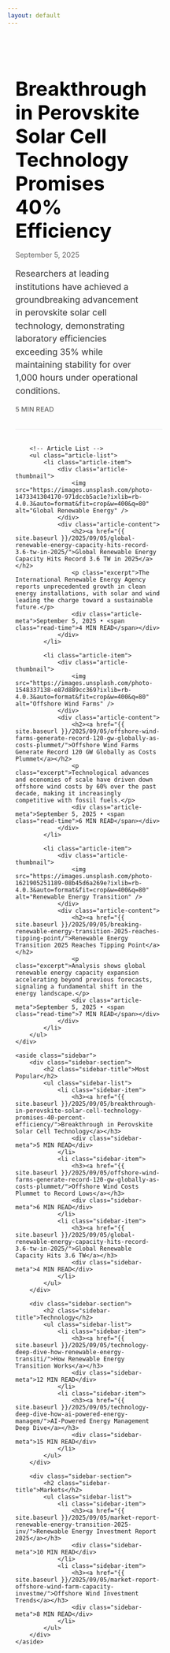 ```yaml
---
layout: default
---
```


<style>
/* Main Content */
.main {
    max-width: 1200px;
    margin: 0 auto;
    padding: 2rem 1rem;
    display: grid;
    grid-template-columns: 2fr 1fr;
    gap: 3rem;
}

/* Featured Article */
.featured-article {
    border-bottom: 1px solid #e5e7eb;
    padding-bottom: 2rem;
    margin-bottom: 2rem;
    display: grid;
    grid-template-columns: 1fr 1fr;
    gap: 2rem;
    align-items: center;
}

.featured-content h1 {
    font-size: 2.5rem;
    font-weight: bold;
    line-height: 1.2;
    margin-bottom: 1rem;
    color: #000;
}

.featured-content h1 a {
    color: #000;
    text-decoration: none;
}

.featured-content h1 a:hover {
    color: #0066cc;
}

.featured-image {
    width: 100%;
    height: 300px;
    border-radius: 8px;
    overflow: hidden;
    box-shadow: 0 4px 12px rgba(0,0,0,0.1);
}

.featured-image img {
    width: 100%;
    height: 100%;
    object-fit: cover;
    transition: transform 0.3s ease;
}

.featured-image:hover img {
    transform: scale(1.05);
}

.article-meta {
    color: #666;
    font-size: 0.9rem;
    margin-bottom: 1rem;
}

.article-excerpt {
    font-size: 1.1rem;
    color: #333;
    line-height: 1.5;
    margin-bottom: 1rem;
}

.read-time {
    color: #666;
    font-size: 0.85rem;
    font-weight: 500;
}

/* Article List */
.article-list {
    list-style: none;
}

.article-item {
    border-bottom: 1px solid #f3f4f6;
    padding: 1.5rem 0;
    display: grid;
    grid-template-columns: 200px 1fr;
    gap: 1.5rem;
    align-items: flex-start;
}

.article-item:last-child {
    border-bottom: none;
}

.article-thumbnail {
    width: 100%;
    height: 120px;
    border-radius: 6px;
    overflow: hidden;
    background: linear-gradient(135deg, #f3f4f6 0%, #e5e7eb 100%);
    display: flex;
    align-items: center;
    justify-content: center;
    font-size: 2rem;
}

.article-thumbnail img {
    width: 100%;
    height: 100%;
    object-fit: cover;
}

.article-item h2 {
    font-size: 1.3rem;
    font-weight: bold;
    line-height: 1.3;
    margin-bottom: 0.5rem;
}

.article-item h2 a {
    color: #000;
    text-decoration: none;
}

.article-item h2 a:hover {
    color: #0066cc;
}

.article-item .excerpt {
    color: #555;
    font-size: 0.95rem;
    line-height: 1.4;
    margin-bottom: 0.5rem;
}

/* Sidebar */
.sidebar {
    padding-left: 2rem;
}

.sidebar-section {
    margin-bottom: 3rem;
}

.sidebar-title {
    font-size: 1.2rem;
    font-weight: bold;
    color: #000;
    margin-bottom: 1rem;
    border-bottom: 2px solid #000;
    padding-bottom: 0.5rem;
}

.sidebar-list {
    list-style: none;
}

.sidebar-item {
    border-bottom: 1px solid #f3f4f6;
    padding: 1rem 0;
}

.sidebar-item:last-child {
    border-bottom: none;
}

.sidebar-item h3 {
    font-size: 1rem;
    font-weight: 600;
    line-height: 1.3;
    margin-bottom: 0.3rem;
}

.sidebar-item h3 a {
    color: #000;
    text-decoration: none;
}

.sidebar-item h3 a:hover {
    color: #0066cc;
}

.sidebar-meta {
    color: #666;
    font-size: 0.8rem;
}

/* Responsive */
@media (max-width: 768px) {
    .main {
        grid-template-columns: 1fr;
        gap: 2rem;
        padding: 1rem;
    }
    
    .sidebar {
        padding-left: 0;
    }
    
    .featured-article {
        grid-template-columns: 1fr;
        gap: 1rem;
    }
    
    .featured-content h1 {
        font-size: 2rem;
    }
    
    .featured-image {
        height: 200px;
    }
    
    .article-item {
        grid-template-columns: 120px 1fr;
        gap: 1rem;
    }
    
    .article-thumbnail {
        height: 80px;
    }
}
</style>

<main class="main">
    <div class="content">
        <!-- Featured Article -->
        <article class="featured-article">
            <div class="featured-content">
                <h1><a href="{{ site.baseurl }}/2025/09/05/breakthrough-in-perovskite-solar-cell-technology-promises-40-percent-efficiency/">Breakthrough in Perovskite Solar Cell Technology Promises 40% Efficiency</a></h1>
                <div class="article-meta">September 5, 2025</div>
                <p class="article-excerpt">Researchers at leading institutions have achieved a groundbreaking advancement in perovskite solar cell technology, demonstrating laboratory efficiencies exceeding 35% while maintaining stability for over 1,000 hours under operational conditions.</p>
                <div class="read-time">5 MIN READ</div>
            </div>
            <div class="featured-image">
                <img src="https://images.unsplash.com/photo-1509391366360-2e959784a276?ixlib=rb-4.0.3&auto=format&fit=crop&w=1200&q=80" alt="Advanced Solar Cell Technology" />
            </div>
        </article>

        <!-- Article List -->
        <ul class="article-list">
            <li class="article-item">
                <div class="article-thumbnail">
                    <img src="https://images.unsplash.com/photo-1473341304170-971dccb5ac1e?ixlib=rb-4.0.3&auto=format&fit=crop&w=400&q=80" alt="Global Renewable Energy" />
                </div>
                <div class="article-content">
                    <h2><a href="{{ site.baseurl }}/2025/09/05/global-renewable-energy-capacity-hits-record-3.6-tw-in-2025/">Global Renewable Energy Capacity Hits Record 3.6 TW in 2025</a></h2>
                    <p class="excerpt">The International Renewable Energy Agency reports unprecedented growth in clean energy installations, with solar and wind leading the charge toward a sustainable future.</p>
                    <div class="article-meta">September 5, 2025 • <span class="read-time">4 MIN READ</span></div>
                </div>
            </li>
            
            <li class="article-item">
                <div class="article-thumbnail">
                    <img src="https://images.unsplash.com/photo-1548337138-e87d889cc369?ixlib=rb-4.0.3&auto=format&fit=crop&w=400&q=80" alt="Offshore Wind Farms" />
                </div>
                <div class="article-content">
                    <h2><a href="{{ site.baseurl }}/2025/09/05/offshore-wind-farms-generate-record-120-gw-globally-as-costs-plummet/">Offshore Wind Farms Generate Record 120 GW Globally as Costs Plummet</a></h2>
                    <p class="excerpt">Technological advances and economies of scale have driven down offshore wind costs by 60% over the past decade, making it increasingly competitive with fossil fuels.</p>
                    <div class="article-meta">September 5, 2025 • <span class="read-time">6 MIN READ</span></div>
                </div>
            </li>
            
            <li class="article-item">
                <div class="article-thumbnail">
                    <img src="https://images.unsplash.com/photo-1621905251189-08b45d6a269e?ixlib=rb-4.0.3&auto=format&fit=crop&w=400&q=80" alt="Renewable Energy Transition" />
                </div>
                <div class="article-content">
                    <h2><a href="{{ site.baseurl }}/2025/09/05/breaking-renewable-energy-transition-2025-reaches-tipping-point/">Renewable Energy Transition 2025 Reaches Tipping Point</a></h2>
                    <p class="excerpt">Analysis shows global renewable energy capacity expansion accelerating beyond previous forecasts, signaling a fundamental shift in the energy landscape.</p>
                    <div class="article-meta">September 5, 2025 • <span class="read-time">7 MIN READ</span></div>
                </div>
            </li>
        </ul>
    </div>
    
    <aside class="sidebar">
        <div class="sidebar-section">
            <h2 class="sidebar-title">Most Popular</h2>
            <ul class="sidebar-list">
                <li class="sidebar-item">
                    <h3><a href="{{ site.baseurl }}/2025/09/05/breakthrough-in-perovskite-solar-cell-technology-promises-40-percent-efficiency/">Breakthrough in Perovskite Solar Cell Technology</a></h3>
                    <div class="sidebar-meta">5 MIN READ</div>
                </li>
                <li class="sidebar-item">
                    <h3><a href="{{ site.baseurl }}/2025/09/05/offshore-wind-farms-generate-record-120-gw-globally-as-costs-plummet/">Offshore Wind Costs Plummet to Record Lows</a></h3>
                    <div class="sidebar-meta">6 MIN READ</div>
                </li>
                <li class="sidebar-item">
                    <h3><a href="{{ site.baseurl }}/2025/09/05/global-renewable-energy-capacity-hits-record-3.6-tw-in-2025/">Global Renewable Capacity Hits 3.6 TW</a></h3>
                    <div class="sidebar-meta">4 MIN READ</div>
                </li>
            </ul>
        </div>
        
        <div class="sidebar-section">
            <h2 class="sidebar-title">Technology</h2>
            <ul class="sidebar-list">
                <li class="sidebar-item">
                    <h3><a href="{{ site.baseurl }}/2025/09/05/technology-deep-dive-how-renewable-energy-transiti/">How Renewable Energy Transition Works</a></h3>
                    <div class="sidebar-meta">12 MIN READ</div>
                </li>
                <li class="sidebar-item">
                    <h3><a href="{{ site.baseurl }}/2025/09/05/technology-deep-dive-how-ai-powered-energy-managem/">AI-Powered Energy Management Deep Dive</a></h3>
                    <div class="sidebar-meta">15 MIN READ</div>
                </li>
            </ul>
        </div>
        
        <div class="sidebar-section">
            <h2 class="sidebar-title">Markets</h2>
            <ul class="sidebar-list">
                <li class="sidebar-item">
                    <h3><a href="{{ site.baseurl }}/2025/09/05/market-report-renewable-energy-transition-2025-inv/">Renewable Energy Investment Report 2025</a></h3>
                    <div class="sidebar-meta">10 MIN READ</div>
                </li>
                <li class="sidebar-item">
                    <h3><a href="{{ site.baseurl }}/2025/09/05/market-report-offshore-wind-farm-capacity-investme/">Offshore Wind Investment Trends</a></h3>
                    <div class="sidebar-meta">8 MIN READ</div>
                </li>
            </ul>
        </div>
    </aside>
</main>
